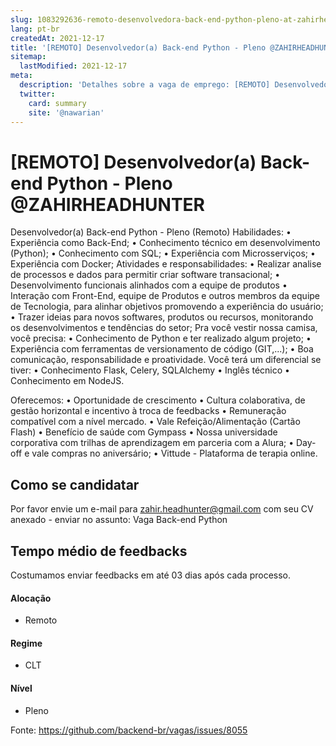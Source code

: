```yaml
---
slug: 1083292636-remoto-desenvolvedora-back-end-python-pleno-at-zahirheadhunter
lang: pt-br
createdAt: 2021-12-17
title: '[REMOTO] Desenvolvedor(a) Back-end Python - Pleno @ZAHIRHEADHUNTER - Vaga de Emprego'
sitemap:
  lastModified: 2021-12-17
meta:
  description: 'Detalhes sobre a vaga de emprego: [REMOTO] Desenvolvedor(a) Back-end Python - Pleno @ZAHIRHEADHUNTER'
  twitter:
    card: summary
    site: '@nawarian'
---
```


# [REMOTO] Desenvolvedor(a) Back-end Python - Pleno @ZAHIRHEADHUNTER

Desenvolvedor(a) Back-end Python - Pleno (Remoto)
Habilidades:
•	Experiência como Back-End;
•	Conhecimento técnico em desenvolvimento (Python);
•	Conhecimento com SQL;
•	Experiência com Microsserviços;
•	Experiência com Docker;
Atividades e responsabilidades:
•	Realizar analise de processos e dados para permitir criar software transacional;
•	Desenvolvimento funcionais alinhados com a equipe de produtos
•	Interação com Front-End, equipe de Produtos e outros membros da equipe de Tecnologia, para alinhar objetivos promovendo a experiência do usuário;
•	Trazer ideias para novos softwares, produtos ou recursos, monitorando os desenvolvimentos e tendências do setor;
Pra você vestir nossa camisa, você precisa:
•	Conhecimento de Python e ter realizado algum projeto;
•	Experiência com ferramentas de versionamento de código (GIT,...);
•	Boa comunicação, responsabilidade e proatividade.
Você terá um diferencial se tiver:
•	Conhecimento Flask, Celery, SQLAlchemy
•	Inglês técnico 
•	Conhecimento em NodeJS.

Oferecemos:
•	Oportunidade de crescimento
•	Cultura colaborativa, de gestão horizontal e incentivo à troca de feedbacks
•	Remuneração compatível com a nível mercado.
•	Vale Refeição/Alimentação (Cartão Flash)
•	Benefício de saúde com Gympass 
•	Nossa universidade corporativa com trilhas de aprendizagem em parceria com a Alura;
•	Day-off e vale compras no aniversário;
•	Vittude - Plataforma de terapia online.

## Como se candidatar

Por favor envie um e-mail para zahir.headhunter@gmail.com com seu CV anexado - enviar no assunto: Vaga Back-end Python

## Tempo médio de feedbacks

Costumamos enviar feedbacks em até 03 dias após cada processo.

#### Alocação
- Remoto

#### Regime
- CLT


#### Nível
- Pleno





Fonte: https://github.com/backend-br/vagas/issues/8055